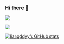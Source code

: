 ### Hi there 👋

![](https://github-readme-stats.vercel.app/api?username=liangddyy)

<a href="https://github.com/liangddyy">
  <img align="center" src="https://github-readme-stats.vercel.app/api/top-langs/?username=liangddyy&layout=compact" />
</a>

[![liangddyy's GitHub stats](https://github-readme-stats.vercel.app/api?username=liangddyy&count_private=true&show_icons=true&theme=dark)](https://github.com/anuraghazra/github-readme-stats)
